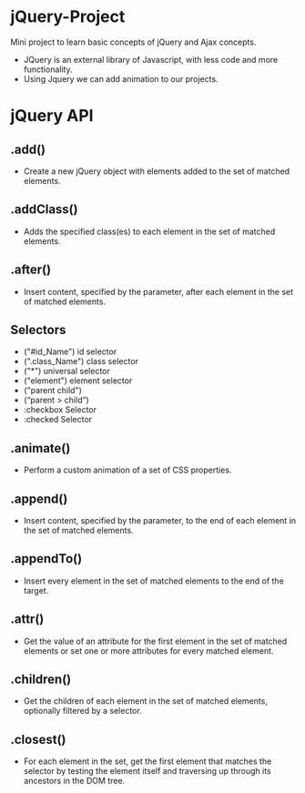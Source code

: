 # jQuery-Project
Mini project to learn basic concepts of jQuery and Ajax concepts.
 * JQuery is an external library of Javascript, with less code and more functionality.
 * Using Jquery we can add animation to our projects.

# jQuery API
## .add() 
* Create a new jQuery object with elements added to the set of matched elements.
## .addClass()
* Adds the specified class(es) to each element in the set of matched elements.
## .after()
* Insert content, specified by the parameter, after each element in the set of matched elements.
## Selectors
* ("#id_Name") id selector
* (".class_Name") class selector
* ("*") universal selector
* ("element") element selector
* ("parent child")
* (“parent > child”)
* :checkbox Selector
* :checked Selector
## .animate()
* Perform a custom animation of a set of CSS properties.
## .append()
* Insert content, specified by the parameter, to the end of each element in the set of matched elements.
## .appendTo()
* Insert every element in the set of matched elements to the end of the target.
## .attr()
* Get the value of an attribute for the first element in the set of matched elements or set one or more attributes for every matched element.
## .children()
* Get the children of each element in the set of matched elements, optionally filtered by a selector.
## .closest()
* For each element in the set, get the first element that matches the selector by testing the element itself and traversing up through its ancestors in the DOM tree.
